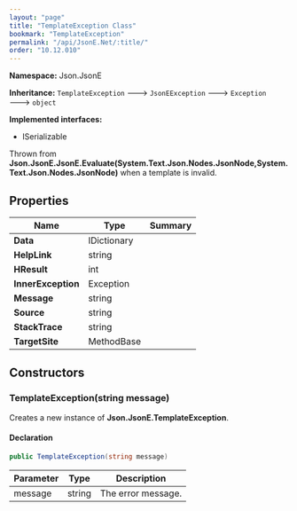 ```yaml
---
layout: "page"
title: "TemplateException Class"
bookmark: "TemplateException"
permalink: "/api/JsonE.Net/:title/"
order: "10.12.010"
---
```

**Namespace:** Json.JsonE

**Inheritance:**
`TemplateException`
 🡒 
`JsonEException`
 🡒 
`Exception`
 🡒 
`object`

**Implemented interfaces:**

- ISerializable

Thrown from **Json.JsonE.JsonE.Evaluate(System.Text.Json.Nodes.JsonNode,System.Text.Json.Nodes.JsonNode)** when a template is invalid.

## Properties

| Name | Type | Summary |
|---|---|---|
| **Data** | IDictionary |  |
| **HelpLink** | string |  |
| **HResult** | int |  |
| **InnerException** | Exception |  |
| **Message** | string |  |
| **Source** | string |  |
| **StackTrace** | string |  |
| **TargetSite** | MethodBase |  |

## Constructors

### TemplateException(string message)

Creates a new instance of **Json.JsonE.TemplateException**.

#### Declaration

```c#
public TemplateException(string message)
```

| Parameter | Type | Description |
|---|---|---|
| message | string | The error message. |


